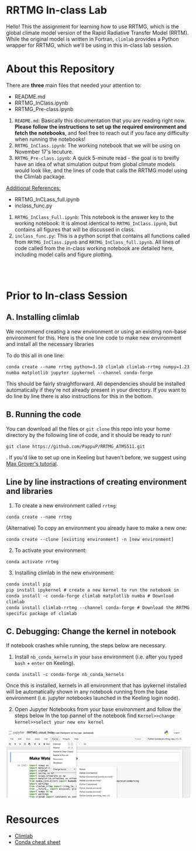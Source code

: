 # RRTMG In-class Lab 

Hello! This the assignment for learning how to use RRTMG, which is the global climate model version of 
the Rapid Radiative Transfer Model (RRTM). While the original model is written in Fortran, `climlab` provides a 
Python wrapper for RRTMG, which we'll be using in this in-class lab session. 

# About this Repository

There are **three** main files that needed your attention to: 
- README.md
- RRTMG_InClass.ipynb
- RRTMG_Pre-class.ipynb

1. `README.md`: Basically this documentation that you are reading right now. **Please follow the instructions to set up the required environment and fetch the notebooks**, and feel free to reach out if you face any difficulty when running the notebooks!
2. `RRTMG_InClass.ipynb`: The working notebook that we will be using on November 17's lecuture.
3. `RRTMG_Pre-class.ipynb`: A quick 5-minute read - the goal is to breifly have an idea of what simulation output from global climate models would look like, and the lines of code that calls the RRTMG model using the Climlab package. 

<ins>Additional References:</ins>
- RRTMG_InCLass_full.ipynb 
- inclass_func.py

1. `RRTMG_InClass_Full.ipynb`: This notebook is the answer key to the working notebook: It is almost identical to `RRTMG_InClass.ipynb`, but contains all figures that will be discussed in class.
2. `inclass_func.py`: This is a python script that contains all functions called from `RRTMG_InClass.ipynb` and `RRTMG_InClass_full.ipynb`. All lines of code called from the in-class working notebook are detailed here, including model calls and figure plotting. 

<br/><br/>

# Prior to In-class Session
## A. Installing climlab

We recommend creating a new environment or using an existing non-base environment for this. Here is the one line code to make new environment and install all the necessary libraries 

To do this all in one line:
```
conda create --name rrtmg python=3.10 climlab climlab-rrtmg numpy=1.23 numba matplotlib jupyter ipykernel --channel conda-forge
```

This should be fairly straightforward. All dependencies should be installed automatically if they're not already present in your directory. If you want to do line by line there is also instructions for this in the bottom.

## B. Running the code
You can download all the files or ``git clone`` this repo into your home directory by the following line of code, and it should be ready to run!
```
git clone https://github.com/PappuP/RRTMG_ATMS511.git
```

. If you'd like to set up one in Keeling but haven't before, we suggest using [Max Grover's tutorial](https://github.com/mgrover1/keeling-crash-course).

## Line by line instractions of creating environment and libraries 

1. To create a new environment called `rrtmg`:
```
conda create --name rrtmg
```

(Alternative) To copy an environment you already have to make a new one: 
```
conda create --clone [existing environment] -n [new environment] 
```

2. To activate your environment:
```
conda activate rrtmg
```

3. Installing climlab in the new environment:
```
conda install pip 
pip install ipykernel # create a new kernel to run the notebook in 
conda install -c conda-forge climlab matplotlib numba # Download climlab
conda install climlab-rrtmg --channel conda-forge # Download the RRTMG specific package of climlab
```

## C. Debugging: Change the kernel in notebook
If notebook crashes while running,  the steps below are necessary.

1. Install ``nb_conda_kernels`` in your ``base`` environment (i.e. after you typed `bash` + `enter` on Keeling). 

```
conda install -c conda-forge nb_conda_kernels
```

Once this is installed, kernels in all environment that has ipykernel installed will be automatically shown in any notebook running from the base environment (i.e. jupyter notebooks launched in the Keeling login node). 

2. Open Jupyter Notebooks from your base environment and follow the steps below
In the top pannel of the notebook find ``Kernel>>change kernel>>select your new env kernel``

<img src="Supplementary/kernal.png" alt="Change the kernel in notebook" title="Change the kernel in notebook">

# Resources
- [Climlab](https://climlab.readthedocs.io/en/latest/)
- [Conda cheat sheet](https://docs.conda.io/projects/conda/en/4.6.0/_downloads/52a95608c49671267e40c689e0bc00ca/conda-cheatsheet.pdf)

